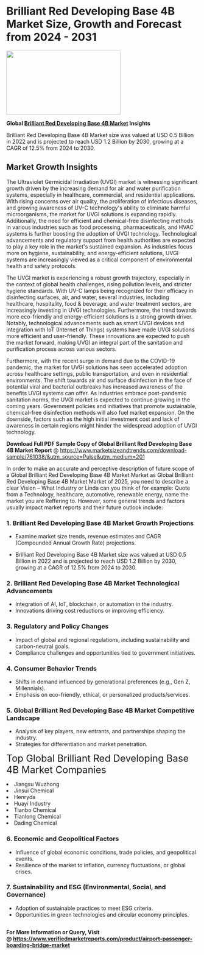 <H1>Brilliant Red Developing Base 4B Market Size, Growth and Forecast from 2024 - 2031</H1><img class="aligncenter size-medium wp-image-584254" src="https://thirdeyenews.in/wp-content/uploads/2024/09/Global-Market-Research-300x168.jpeg" alt="" width="300" height="168" /><p><strong>Global&nbsp;<a href="https://www.marketsizeandtrends.com/download-sample/761038/&amp;utm_source=Pulse&amp;utm_medium=201">Brilliant Red Developing Base 4B Market</a> Insights</strong></p><p>Brilliant Red Developing Base 4B Market size was valued at USD 0.5 Billion in 2022 and is projected to reach USD 1.2 Billion by 2030, growing at a CAGR of 12.5% from 2024 to 2030.</p><p><h2>Market Growth Insights</h2> The Ultraviolet Germicidal Irradiation (UVGI) market is witnessing significant growth driven by the increasing demand for air and water purification systems, especially in healthcare, commercial, and residential applications. With rising concerns over air quality, the proliferation of infectious diseases, and growing awareness of UV-C technology's ability to eliminate harmful microorganisms, the market for UVGI solutions is expanding rapidly. Additionally, the need for efficient and chemical-free disinfecting methods in various industries such as food processing, pharmaceuticals, and HVAC systems is further boosting the adoption of UVGI technology. Technological advancements and regulatory support from health authorities are expected to play a key role in the market's sustained expansion. As industries focus more on hygiene, sustainability, and energy-efficient solutions, UVGI systems are increasingly viewed as a critical component of environmental health and safety protocols. <p>The UVGI market is experiencing a robust growth trajectory, especially in the context of global health challenges, rising pollution levels, and stricter hygiene standards. With UV-C lamps being recognized for their efficacy in disinfecting surfaces, air, and water, several industries, including healthcare, hospitality, food & beverage, and water treatment sectors, are increasingly investing in UVGI technologies. Furthermore, the trend towards more eco-friendly and energy-efficient solutions is a strong growth driver. Notably, technological advancements such as smart UVGI devices and integration with IoT (Internet of Things) systems have made UVGI solutions more efficient and user-friendly. These innovations are expected to push the market forward, making UVGI an integral part of the sanitation and purification process across various sectors.</p> <p>Furthermore, with the recent surge in demand due to the COVID-19 pandemic, the market for UVGI solutions has seen accelerated adoption across healthcare settings, public transportation, and even in residential environments. The shift towards air and surface disinfection in the face of potential viral and bacterial outbreaks has increased awareness of the benefits UVGI systems can offer. As industries embrace post-pandemic sanitation norms, the UVGI market is expected to continue growing in the coming years. Government policies and initiatives that promote sustainable, chemical-free disinfection methods will also fuel market expansion. On the downside, factors such as the high initial investment cost and lack of awareness in certain regions might hinder the widespread adoption of UVGI technology. </p><p><span class=""><strong>Download Full PDF Sample Copy of Global Brilliant Red Developing Base 4B Market Report</strong> @ <a href="https://www.marketsizeandtrends.com/download-sample/761038/&amp;utm_source=Pulse&amp;utm_medium=201" target="_blank">https://www.marketsizeandtrends.com/download-sample/761038/&amp;utm_source=Pulse&amp;utm_medium=201</a></span></p><p>In order to make an accurate and perceptive description of future scope of a Global&nbsp;Brilliant Red Developing Base 4B Market Market as Global&nbsp;Brilliant Red Developing Base 4B Market Market of 2025, you need to describe a clear Vision &ndash; What Industry or Linda can you think of for example: Quote from a Technology, healthcare, automotive, renewable energy, name the market you are Reffering to. However, some general trends and factors usually impact market reports and their future outlook include:</p><h3>1.&nbsp;<strong>Brilliant Red Developing Base 4B Market Growth Projections</strong></h3><ul><li>Examine market size trends, revenue estimates and CAGR (Compounded Annual Growth Rate) projections.</li><li><p>Brilliant Red Developing Base 4B Market size was valued at USD 0.5 Billion in 2022 and is projected to reach USD 1.2 Billion by 2030, growing at a CAGR of 12.5% from 2024 to 2030.</p></li></ul><h3>2.&nbsp;<strong>Brilliant Red Developing Base 4B Market Technological Advancements</strong></h3><ul><li>Integration of AI, IoT, blockchain, or automation in the industry.</li><li>Innovations driving cost reductions or improving efficiency.</li></ul><h3>3.&nbsp;<strong>Regulatory and Policy Changes</strong></h3><ul><li>Impact of global and regional regulations, including sustainability and carbon-neutral goals.</li><li>Compliance challenges and opportunities tied to government initiatives.</li></ul><h3>4.&nbsp;<strong>Consumer Behavior Trends</strong></h3><ul><li>Shifts in demand influenced by generational preferences (e.g., Gen Z, Millennials).</li><li>Emphasis on eco-friendly, ethical, or personalized products/services.</li></ul><h3>5.&nbsp;<strong>Global Brilliant Red Developing Base 4B Market Competitive Landscape</strong></h3><ul><li>Analysis of key players, new entrants, and partnerships shaping the industry.</li><li>Strategies for differentiation and market penetration.</li></ul><p data-pm-slice="1 1 []"><span style="color: inherit; font-family: inherit; font-size: 25px;">Top Global Brilliant Red Developing Base 4B Market Companies</span></p><div class="" data-test-id=""><p><li>Jiangsu Wuzhong</li><li> Jinsui Chemical</li><li> Henryda</li><li> Huayi Industry</li><li> Tianbo Chemical</li><li> Tianlong Chemical</li><li> Dading Chemical</li></p></div><h3>6.&nbsp;<strong>Economic and Geopolitical Factors</strong></h3><ul><li>Influence of global economic conditions, trade policies, and geopolitical events.</li><li>Resilience of the market to inflation, currency fluctuations, or global crises.</li></ul><h3>7.&nbsp;<strong>Sustainability and ESG (Environmental, Social, and Governance)</strong></h3><ul><li>Adoption of sustainable practices to meet ESG criteria.</li><li>Opportunities in green technologies and circular economy principles.</li></ul><h2><strong style="font-size: 14px;">For More Information or Query, Visit @&nbsp;</strong><a style="background-color: #ffffff; font-size: 14px;" href="https://www.marketsizeandtrends.com/report/brilliant-red-developing-base-4b-market/" target="_blank">https://www.verifiedmarketreports.com/product/airport-passenger-boarding-bridge-market</a></h2>
